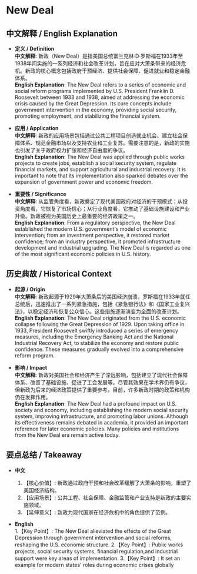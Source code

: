 # New Deal

## 中文解释 / English Explanation

* **定义 / Definition**  
  **中文解释**: 新政（New Deal）是指美国总统富兰克林·D·罗斯福在1933年至1938年间实施的一系列经济和社会改革计划，旨在应对大萧条带来的经济危机。新政的核心概念包括政府干预经济、提供社会保障、促进就业和稳定金融体系。  
  **English Explanation**: The New Deal refers to a series of economic and social reform programs implemented by U.S. President Franklin D. Roosevelt between 1933 and 1938, aimed at addressing the economic crisis caused by the Great Depression. Its core concepts include government intervention in the economy, providing social security, promoting employment, and stabilizing the financial system.

* **应用 / Application**  
  **中文解释**: 新政的应用场景包括通过公共工程项目创造就业机会、建立社会保障体系、规范金融市场以及支持农业和工业复苏。需要注意的是，新政的实施也引发了关于政府权力扩张和经济自由度的争议。  
  **English Explanation**: The New Deal was applied through public works projects to create jobs, establish a social security system, regulate financial markets, and support agricultural and industrial recovery. It is important to note that its implementation also sparked debates over the expansion of government power and economic freedom.

* **重要性 / Significance**  
  **中文解释**: 从监管角度看，新政奠定了现代美国政府对经济的干预模式；从投资角度看，它恢复了市场信心；从行业角度看，它推动了基础设施建设和产业升级。新政被视为美国历史上最重要的经济政策之一。  
  **English Explanation**: From a regulatory perspective, the New Deal established the modern U.S. government's model of economic intervention; from an investment perspective, it restored market confidence; from an industry perspective, it promoted infrastructure development and industrial upgrading. The New Deal is regarded as one of the most significant economic policies in U.S. history.

## 历史典故 / Historical Context

* **起源 / Origin**  
  **中文解释**: 新政起源于1929年大萧条后的美国经济崩溃。罗斯福在1933年就任总统后，迅速推出了一系列紧急措施，包括《紧急银行法》和《国家工业复兴法》，以稳定经济和恢复公众信心。这些措施逐渐演变为全面的改革计划。  
  **English Explanation**: The New Deal originated from the U.S. economic collapse following the Great Depression of 1929. Upon taking office in 1933, President Roosevelt swiftly introduced a series of emergency measures, including the Emergency Banking Act and the National Industrial Recovery Act, to stabilize the economy and restore public confidence. These measures gradually evolved into a comprehensive reform program.

* **影响 / Impact**  
  **中文解释**: 新政对美国社会和经济产生了深远影响，包括建立了现代社会保障体系、改善了基础设施、促进了工会发展等。尽管其效果在学术界仍有争议，但新政为后来的经济政策提供了重要参考。目前，许多新政时期的政策和机构仍在发挥作用。  
  **English Explanation**: The New Deal had a profound impact on U.S. society and economy, including establishing the modern social security system, improving infrastructure, and promoting labor unions. Although its effectiveness remains debated in academia, it provided an important reference for later economic policies. Many policies and institutions from the New Deal era remain active today.

## 要点总结 / Takeaway

* **中文**  
  1. 【核心价值】:  新政通过政府干预和社会改革缓解了大萧条的影响，重塑了美国经济结构。
  2. 【应用场景】:  公共工程、社会保障、金融监管和产业支持是新政的主要实施领域。
  3. 【延伸意义】:  新政为现代国家在经济危机中的角色提供了范例。

* **English**  
  1.【Key Point】: The New Deal alleviated the effects of the Great Depression through government intervention and social reforms, reshaping the U.S. economic structure.
  2.【Key Point】: Public works projects, social security systems, financial regulation,and industrial support were key areas of implementation.
  3.【Key Point】: It set an example for modern states' roles during economic crises globally